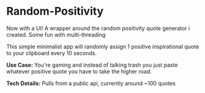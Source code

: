 # Random-Positivity

Now with a UI! A wrapper around the random positivity quote generator i created. Some fun with multi-threading

This simple minimalist app will randomly assign 1 positive inspirational quote to your clipboard every 10 seconds.  

**Use Case:** You're gaming and instead of talking trash you just paste whatever positive quote you have to take the higher road.

**Tech Details:** Pulls from a public api, currently around ~100 quotes
